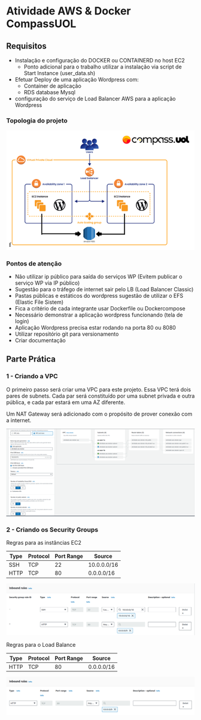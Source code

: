 # Atividade AWS & Docker CompassUOL

## Requisitos

+ Instalação e configuração do DOCKER ou CONTAINERD no host EC2
    + Ponto adicional para o trabalho utilizar a instalação via script de Start Instance (user_data.sh)
+ Efetuar Deploy de uma aplicação Wordpress com:
    + Container de aplicação
    + RDS database Mysql
+ configuração do serviço de Load Balancer AWS para a aplicação Wordpress

### Topologia do projeto
<img src="images/arquitetura-atividade.png">

### Pontos de atenção

+ Não utilizar ip público para saída do serviços WP (Evitem publicar o serviço WP via IP público)
+ Sugestão para o tráfego de internet sair pelo LB (Load Balancer Classic)
+ Pastas públicas e estáticos do wordpress sugestão de utilizar o EFS (Elastic File Sistem)
+ Fica a critério de cada integrante usar Dockerfile ou Dockercompose
+ Necessário demonstrar a aplicação wordpress funcionando (tela de login)
+ Aplicação Wordpress precisa estar rodando na porta 80 ou 8080
+ Utilizar repositório git para versionamento
+ Criar documentação

## Parte Prática

### 1 - Criando a VPC
O primeiro passo será criar uma VPC para este projeto. Essa VPC terá dois pares de subnets. Cada par será constituído por uma subnet privada e outra pública, e cada par estará em uma AZ diferente.

Um NAT Gateway será adicionado com o propósito de prover conexão com a internet.

<img src="images/creating-vpc.png">

### 2 - Criando os Security Groups
Regras para as instâncias EC2

| Type | Protocol | Port Range |  Source   |
|------|----------|------------|-----------|
|SSH   |TCP       |22          |10.0.0.0/16|
|HTTP  |TCP       |80          |0.0.0.0/16 |

<img src="images/ec2-SG.png">

Regras para o Load Balance

| Type | Protocol | Port Range |  Source   |
|------|----------|------------|-----------|
|HTTP  |TCP       |80          |0.0.0.0/16 |

<img src="images/lb-SG.png">